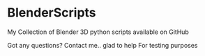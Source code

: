 # BlenderScripts

My Collection of Blender 3D python scripts available on GitHub

Got any questions? Contact me.. glad to help
For testing purposes
